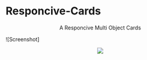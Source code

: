 # Responcive-Cards

<p align="center">A Responcive Multi Object Cards</p>

![Screenshot]
<p align="center">
  <img src="https://www.figma.com/community/file/777205710295345433?preview=fullscreen">
</p>
